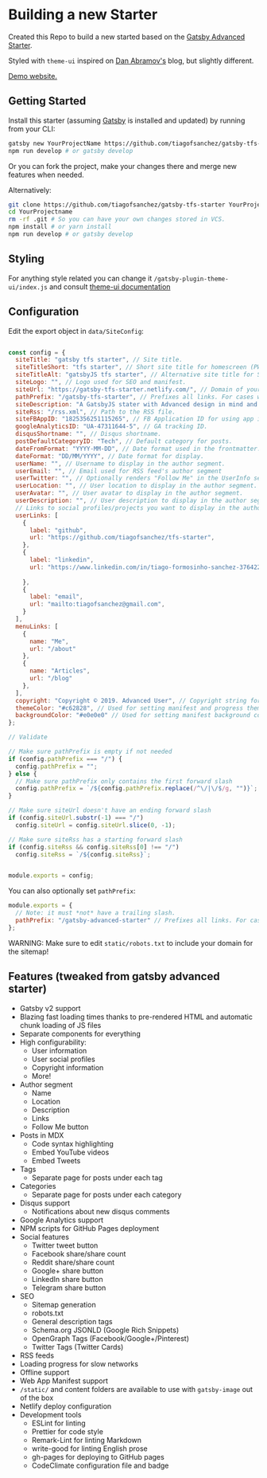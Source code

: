 # Building a new Starter

Created this Repo to build a new started based on the [Gatsby Advanced Starter](https://github.com/Vagr9K/gatsby-advanced-starter).

Styled with `theme-ui` inspired on [Dan Abramov's](https://overreacted.io/) blog, but slightly different. 

[Demo website.](https://gatsby-tfs-starter.netlify.com/)


## Getting Started

Install this starter (assuming [Gatsby](https://github.com/gatsbyjs/gatsby/) is installed and updated) by running from your CLI:

```sh
gatsby new YourProjectName https://github.com/tiagofsanchez/gatsby-tfs-starter
npm run develop # or gatsby develop
```

Or you can fork the project, make your changes there and merge new features when needed.

Alternatively:

```sh
git clone https://github.com/tiagofsanchez/gatsby-tfs-starter YourProjectName # Clone the project
cd YourProjectname
rm -rf .git # So you can have your own changes stored in VCS.
npm install # or yarn install
npm run develop # or gatsby develop
```

## Styling

For anything style related you can change it `/gatsby-plugin-theme-ui/index.js` and consult [theme-ui documentation](https://theme-ui.com/)


## Configuration

Edit the export object in `data/SiteConfig`:

```js

const config = {
  siteTitle: "gatsby tfs starter", // Site title.
  siteTitleShort: "tfs starter", // Short site title for homescreen (PWA). Preferably should be under 12 characters to prevent truncation.
  siteTitleAlt: "gatsbyJS tfs starter", // Alternative site title for SEO.
  siteLogo: "", // Logo used for SEO and manifest.
  siteUrl: "https://gatsby-tfs-starter.netlify.com/", // Domain of your website without pathPrefix.
  pathPrefix: "/gatsby-tfs-starter", // Prefixes all links. For cases when deployed to example.github.io/gatsby-advanced-starter/.
  siteDescription: "A GatsbyJS stater with Advanced design in mind and with theme-ui", // Website description used for RSS feeds/meta description tag.
  siteRss: "/rss.xml", // Path to the RSS file.
  siteFBAppID: "1825356251115265", // FB Application ID for using app insights
  googleAnalyticsID: "UA-47311644-5", // GA tracking ID.
  disqusShortname: "", // Disqus shortname.
  postDefaultCategoryID: "Tech", // Default category for posts.
  dateFromFormat: "YYYY-MM-DD", // Date format used in the frontmatter.
  dateFormat: "DD/MM/YYYY", // Date format for display.
  userName: "", // Username to display in the author segment.
  userEmail: "", // Email used for RSS feed's author segment
  userTwitter: "", // Optionally renders "Follow Me" in the UserInfo segment.
  userLocation: "", // User location to display in the author segment.
  userAvatar: "", // User avatar to display in the author segment.
  userDescription: "", // User description to display in the author segment.
  // Links to social profiles/projects you want to display in the author segment/navigation bar.
  userLinks: [
    {
      label: "github",
      url: "https://github.com/tiagofsanchez/tfs-starter",
    },
    {
      label: "linkedin",
      url: "https://www.linkedin.com/in/tiago-formosinho-sanchez-3764225/"
      
    },
    {
      label: "email",
      url: "mailto:tiagofsanchez@gmail.com",
    }
  ],
  menuLinks: [
    {
      name: "Me",
      url: "/about"
    }, 
    {
      name: "Articles",
      url: "/blog"
    },
  ],
  copyright: "Copyright © 2019. Advanced User", // Copyright string for the footer of the website and RSS feed.
  themeColor: "#c62828", // Used for setting manifest and progress theme colors.
  backgroundColor: "#e0e0e0" // Used for setting manifest background color.
};

// Validate

// Make sure pathPrefix is empty if not needed
if (config.pathPrefix === "/") {
  config.pathPrefix = "";
} else {
  // Make sure pathPrefix only contains the first forward slash
  config.pathPrefix = `/${config.pathPrefix.replace(/^\/|\/$/g, "")}`;
}

// Make sure siteUrl doesn't have an ending forward slash
if (config.siteUrl.substr(-1) === "/")
  config.siteUrl = config.siteUrl.slice(0, -1);

// Make sure siteRss has a starting forward slash
if (config.siteRss && config.siteRss[0] !== "/")
  config.siteRss = `/${config.siteRss}`;


module.exports = config;

```

You can also optionally set `pathPrefix`:

```js
module.exports = {
  // Note: it must *not* have a trailing slash.
  pathPrefix: "/gatsby-advanced-starter" // Prefixes all links. For cases when deployed to example.github.io/gatsby-advanced-starter/.
};
```

WARNING: Make sure to edit `static/robots.txt` to include your domain for the sitemap!

## Features (tweaked from gatsby advanced starter)

- Gatsby v2 support
- Blazing fast loading times thanks to pre-rendered HTML and automatic chunk loading of JS files
- Separate components for everything
- High configurability:
  - User information
  - User social profiles
  - Copyright information
  - More!
- Author segment
  - Name
  - Location
  - Description
  - Links
  - Follow Me button
- Posts in MDX
  - Code syntax highlighting
  - Embed YouTube videos
  - Embed Tweets
- Tags
  - Separate page for posts under each tag
- Categories
  - Separate page for posts under each category
- Disqus support
  - Notifications about new disqus comments
- Google Analytics support
- NPM scripts for GitHub Pages deployment
- Social features
  - Twitter tweet button
  - Facebook share/share count
  - Reddit share/share count
  - Google+ share button
  - LinkedIn share button
  - Telegram share button
- SEO
  - Sitemap generation
  - robots.txt
  - General description tags
  - Schema.org JSONLD (Google Rich Snippets)
  - OpenGraph Tags (Facebook/Google+/Pinterest)
  - Twitter Tags (Twitter Cards)
- RSS feeds
- Loading progress for slow networks
- Offline support
- Web App Manifest support
- `/static/` and content folders are available to use with `gatsby-image` out of the box
- Netlify deploy configuration
- Development tools
  - ESLint for linting
  - Prettier for code style
  - Remark-Lint for linting Markdown
  - write-good for linting English prose
  - gh-pages for deploying to GitHub pages
  - CodeClimate configuration file and badge
  
